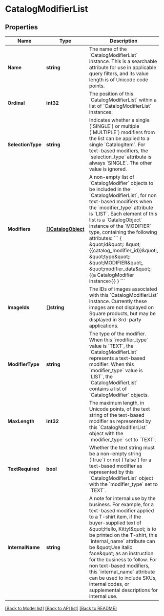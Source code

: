 # CatalogModifierList

## Properties
Name | Type | Description | Notes
------------ | ------------- | ------------- | -------------
**Name** | **string** | The name of the &#x60;CatalogModifierList&#x60; instance. This is a searchable attribute for use in applicable query filters, and its value length is of  Unicode code points. | [optional] [default to null]
**Ordinal** | **int32** | The position of this &#x60;CatalogModifierList&#x60; within a list of &#x60;CatalogModifierList&#x60; instances. | [optional] [default to null]
**SelectionType** | **string** | Indicates whether a single (&#x60;SINGLE&#x60;) or multiple (&#x60;MULTIPLE&#x60;) modifiers from the list can be applied to a single &#x60;CatalogItem&#x60;.  For text-based modifiers, the &#x60;selection_type&#x60; attribute is always &#x60;SINGLE&#x60;. The other value is ignored. | [optional] [default to null]
**Modifiers** | [**[]CatalogObject**](CatalogObject.md) | A non-empty list of &#x60;CatalogModifier&#x60; objects to be included in the &#x60;CatalogModifierList&#x60;,  for non text-based modifiers when the &#x60;modifier_type&#x60; attribute is &#x60;LIST&#x60;. Each element of this list  is a &#x60;CatalogObject&#x60; instance of the &#x60;MODIFIER&#x60; type, containing the following attributes: &#x60;&#x60;&#x60; { \&quot;id\&quot;: \&quot;{{catalog_modifier_id}}\&quot;, \&quot;type\&quot;: \&quot;MODIFIER\&quot;,  \&quot;modifier_data\&quot;: {{a CatalogModifier instance&gt;}}  } &#x60;&#x60;&#x60; | [optional] [default to null]
**ImageIds** | **[]string** | The IDs of images associated with this &#x60;CatalogModifierList&#x60; instance. Currently these images are not displayed on Square products, but may be displayed in 3rd-party applications. | [optional] [default to null]
**ModifierType** | **string** | The type of the modifier.   When this &#x60;modifier_type&#x60; value is &#x60;TEXT&#x60;,  the &#x60;CatalogModifierList&#x60; represents a text-based modifier.  When this &#x60;modifier_type&#x60; value is &#x60;LIST&#x60;, the &#x60;CatalogModifierList&#x60; contains a list of &#x60;CatalogModifier&#x60; objects. | [optional] [default to null]
**MaxLength** | **int32** | The maximum length, in Unicode points, of the text string of the text-based modifier as represented by  this &#x60;CatalogModifierList&#x60; object with the &#x60;modifier_type&#x60; set to &#x60;TEXT&#x60;. | [optional] [default to null]
**TextRequired** | **bool** | Whether the text string must be a non-empty string (&#x60;true&#x60;) or not (&#x60;false&#x60;) for a text-based modifier as represented by this &#x60;CatalogModifierList&#x60; object with the &#x60;modifier_type&#x60; set to &#x60;TEXT&#x60;. | [optional] [default to null]
**InternalName** | **string** | A note for internal use by the business.     For example, for a text-based modifier applied to a T-shirt item, if the buyer-supplied text of \&quot;Hello, Kitty!\&quot;   is to be printed on the T-shirt, this &#x60;internal_name&#x60; attribute can be \&quot;Use italic face\&quot; as  an instruction for the business to follow.    For non text-based modifiers, this &#x60;internal_name&#x60; attribute can be  used to include SKUs, internal codes, or supplemental descriptions for internal use. | [optional] [default to null]

[[Back to Model list]](../README.md#documentation-for-models) [[Back to API list]](../README.md#documentation-for-api-endpoints) [[Back to README]](../README.md)

